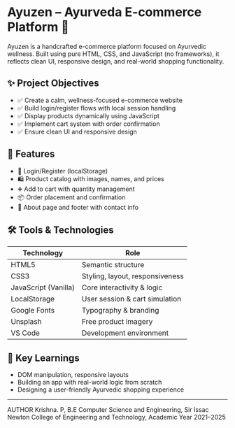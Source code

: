 # Ayuzen – Ayurveda E-commerce Platform 🌿

Ayuzen is a handcrafted e-commerce platform focused on Ayurvedic wellness. Built using pure HTML, CSS, and JavaScript (no frameworks), it reflects clean UI, responsive design, and real-world shopping functionality.

## ✨ Project Objectives
- ✅ Create a calm, wellness-focused e-commerce website
- ✅ Build login/register flows with local session handling
- ✅ Display products dynamically using JavaScript
- ✅ Implement cart system with order confirmation
- ✅ Ensure clean UI and responsive design

## 🚀 Features
- 🔐 Login/Register (localStorage)
- 🛍️ Product catalog with images, names, and prices
- ➕ Add to cart with quantity management
- 📦 Order placement and confirmation
- 📄 About page and footer with contact info

## 🛠️ Tools & Technologies

| Technology       | Role                             |
|------------------|----------------------------------|
| HTML5            | Semantic structure               |
| CSS3             | Styling, layout, responsiveness  |
| JavaScript (Vanilla) | Core interactivity & logic     |
| LocalStorage     | User session & cart simulation   |
| Google Fonts     | Typography & branding            |
| Unsplash         | Free product imagery             |
| VS Code          | Development environment          |

## 🧠 Key Learnings
- DOM manipulation, responsive layouts
- Building an app with real-world logic from scratch
- Designing a user-friendly Ayurvedic shopping experience

---

AUTHOR
Krishna. P, 
B.E Computer Science and Engineering, 
Sir Issac Newton College of Engineering and Technology, 
Academic Year 2021–2025
